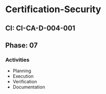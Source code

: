 # Certification-Security

## CI: CI-CA-D-004-001
## Phase: 07

### Activities
- Planning
- Execution
- Verification
- Documentation
